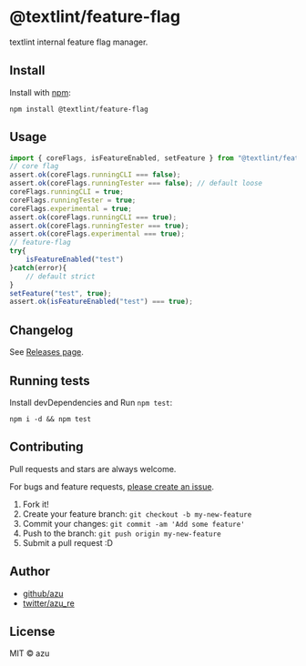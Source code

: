 # @textlint/feature-flag

textlint internal feature flag manager.

## Install

Install with [npm](https://www.npmjs.com/):

    npm install @textlint/feature-flag

## Usage

```js
import { coreFlags, isFeatureEnabled, setFeature } from "@textlint/feature-flag";
// core flag
assert.ok(coreFlags.runningCLI === false);
assert.ok(coreFlags.runningTester === false); // default loose
coreFlags.runningCLI = true;
coreFlags.runningTester = true;
coreFlags.experimental = true;
assert.ok(coreFlags.runningCLI === true);
assert.ok(coreFlags.runningTester === true);
assert.ok(coreFlags.experimental === true);
// feature-flag
try{
    isFeatureEnabled("test")
}catch(error){
    // default strict
}
setFeature("test", true);
assert.ok(isFeatureEnabled("test") === true);

```


## Changelog

See [Releases page](https://github.com/textlint/textlint/releases).

## Running tests

Install devDependencies and Run `npm test`:

    npm i -d && npm test

## Contributing

Pull requests and stars are always welcome.

For bugs and feature requests, [please create an issue](https://github.com/textlint/textlint/issues).

1. Fork it!
2. Create your feature branch: `git checkout -b my-new-feature`
3. Commit your changes: `git commit -am 'Add some feature'`
4. Push to the branch: `git push origin my-new-feature`
5. Submit a pull request :D

## Author

- [github/azu](https://github.com/azu)
- [twitter/azu_re](https://twitter.com/azu_re)

## License

MIT © azu
